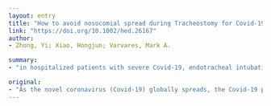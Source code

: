 ```yaml
---
layout: entry
title: "How to avoid nosocomial spread during Tracheostomy for Covid-19 patients"
link: "https://doi.org/10.1002/hed.26167"
author:
- Zhong, Yi; Xiao, Hongjun; Varvares, Mark A.

summary:
- "in hospitalized patients with severe Covid-19, endotracheal intubation is one of the most common and indispensable life-saving interventions. Some patients with unfavorable neck anatomy, such as short neck, enlarged thyroid, and neck cicatricial contracture, are not suitable for percutaneous tracheostomy. The direct airway opening and the coughing of patients causes aerosolization of the virus potentially exposing healthcare workers."

original:
- "As the novel coronavirus (Covid-19) globally spreads, the Covid-19 pandemic is straining healthcare workers worldwide. In hospitalized patients with severe Covid-19, endotracheal intubation is one of the most common and indispensable life-saving interventions. For patients in need of long-term endotracheal intubation, tracheostomy may be considered. Some patients with unfavorable neck anatomy, such as short neck, enlarged thyroid, and neck cicatricial contracture, are not suitable for percutaneous tracheostomy, a minimally invasive method.(1) In these circumstances, conventional open tracheostomy is the primary option for surgeons. However, it is one of the most hazardous procedures, because the direct airway opening and the coughing of patients causes aerosolization of the virus potentially exposing healthcare workers.(2) To prevent healthcare-associated infections, we are willing to share our modified tracheostomy procedures with other surgeons worldwide. This article is protected by copyright. All rights reserved."
---
```



